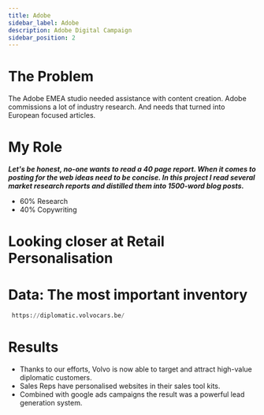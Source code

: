 ```yaml
---
title: Adobe
sidebar_label: Adobe
description: Adobe Digital Campaign
sidebar_position: 2
---
```


# The Problem

The Adobe EMEA studio needed assistance with content creation. 
Adobe commissions a lot of industry research. 
And needs that turned into European focused articles. 

# My Role 

  ***Let's be honest, no-one wants to read a 40 page report. When it comes to posting for the web ideas need to be concise. In this project I read several market research reports and distilled them into 1500-word blog posts.***

 - 60% Research
 - 40% Copywriting

# Looking closer at Retail Personalisation

# Data: The most important inventory 

```python
 https://diplomatic.volvocars.be/
````

# Results

- Thanks to our efforts, Volvo is now able to target and attract high-value diplomatic customers. 
- Sales Reps have personalised websites in their sales tool kits. 
- Combined with google ads campaigns the result was a powerful lead generation system. 